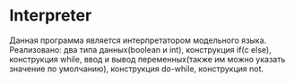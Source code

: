# Interpreter

Данная программа является интерпретатором модельного языка. Реализовано: два типа данных(boolean и int), конструкция if(с else), конструкция while, ввод и вывод переменных(также им можно указать значение по умолчанию), конструкция do-while, конструкция not. 
